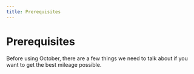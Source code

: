 ```yaml
---
title: Prerequisites
---
```


# Prerequisites

Before using October, there are a few things we need to talk about if you want to get the best mileage possible.
